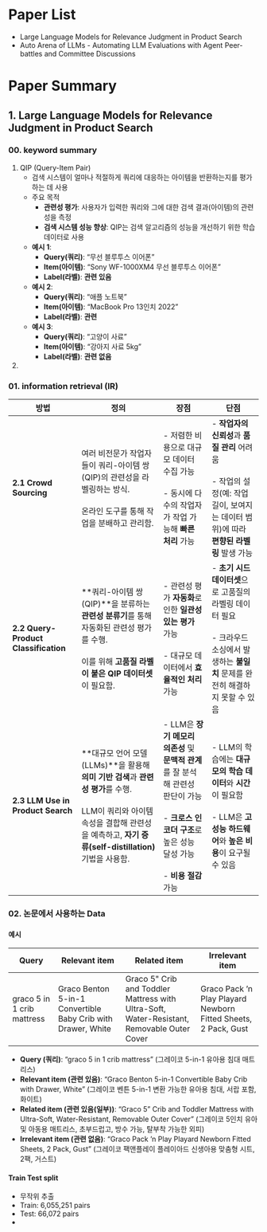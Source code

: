 # Paper List
- Large Language Models for Relevance Judgment in Product Search
- Auto Arena of LLMs - Automating LLM Evaluations with Agent Peer-battles and Committee Discussions

# Paper Summary
## 1. Large Language Models for Relevance Judgment in Product Search
### 00. keyword summary
1. QIP (Query-Item Pair)
	- 검색 시스템이 얼마나 적절하게 쿼리에 대응하는 아이템을 반환하는지를 평가하는 데 사용
	- 주요 목적
		- **관련성 평가**: 사용자가 입력한 쿼리와 그에 대한 검색 결과(아이템)의 관련성을 측정
		- **검색 시스템 성능 향상**: QIP는 검색 알고리즘의 성능을 개선하기 위한 학습 데이터로 사용
	- **예시 1**:
		- **Query(쿼리)**: “무선 블루투스 이어폰”
		- **Item(아이템)**: “Sony WF-1000XM4 무선 블루투스 이어폰”
		- **Label(라벨)**: **관련 있음**
	- **예시 2**:
		- **Query(쿼리)**: “애플 노트북”
		- **Item(아이템)**: “MacBook Pro 13인치 2022”
		- **Label(라벨)**: **관련**
	- **예시 3**:
		- **Query(쿼리)**: “고양이 사료”
		- **Item(아이템)**: “강아지 사료 5kg”
		- **Label(라벨)**: **관련 없음**
3. 
### 01. information retrieval (IR)
| **방법**                               | **정의**                                                                                                                               | **장점**                                                                                                            | **단점**                                                                                      |
| ------------------------------------ | ------------------------------------------------------------------------------------------------------------------------------------ | ----------------------------------------------------------------------------------------------------------------- | ------------------------------------------------------------------------------------------- |
| **2.1 Crowd Sourcing**               | 여러 비전문가 작업자들이 쿼리-아이템 쌍(QIP)의 관련성을 라벨링하는 방식. <br><br>온라인 도구를 통해 작업을 분배하고 관리함.                                                         | - 저렴한 비용으로 대규모 데이터 수집 가능<br><br> - 동시에 다수의 작업자가 작업 가능해 **빠른 처리** 가능                                               | - **작업자의 신뢰성**과 **품질 관리** 어려움<br><br> - 작업의 설정(예: 작업 길이, 보여지는 데이터 범위)에 따라 **편향된 라벨링** 발생 가능 |
| **2.2 Query-Product Classification** | **쿼리-아이템 쌍(QIP)**을 분류하는 **관련성 분류기**를 통해 자동화된 관련성 평가를 수행. <br><br>이를 위해 **고품질 라벨이 붙은 QIP 데이터셋**이 필요함.                                 | - 관련성 평가 **자동화**로 인한 **일관성 있는 평가** 가능<br><br> - 대규모 데이터에서 **효율적인 처리** 가능                                          | - **초기 시드 데이터셋**으로 고품질의 라벨링 데이터 필요<br><br> - 크라우드 소싱에서 발생하는 **불일치** 문제를 완전히 해결하지 못할 수 있음    |
| **2.3 LLM Use in Product Search**    | **대규모 언어 모델(LLMs)**을 활용해 **의미 기반 검색**과 **관련성 평가**를 수행. <br><br>LLM이 쿼리와 아이템 속성을 결합해 관련성을 예측하고, **자기 증류(self-distillation)** 기법을 사용함. | - LLM은 **장기 메모리 의존성** 및 **문맥적 관계**를 잘 분석해 관련성 판단이 가능<br><br> - **크로스 인코더 구조**로 높은 성능 달성 가능<br><br> - **비용 절감** 가능 | - LLM의 학습에는 **대규모의 학습 데이터**와 **시간**이 필요함<br><br> - LLM은 **고성능 하드웨어**와 **높은 비용**이 요구될 수 있음   |
### 02. 논문에서 사용하는 Data
#### 예시

| **Query**                  | **Relevant item**                                            | **Related item**                                                                           | **Irrelevant item**                                            |
| -------------------------- | ------------------------------------------------------------ | ------------------------------------------------------------------------------------------ | -------------------------------------------------------------- |
| graco 5 in 1 crib mattress | Graco Benton 5-in-1 Convertible Baby Crib with Drawer, White | Graco 5" Crib and Toddler Mattress with Ultra-Soft, Water-Resistant, Removable Outer Cover | Graco Pack ’n Play Playard Newborn Fitted Sheets, 2 Pack, Gust |
- **Query (쿼리)**: “graco 5 in 1 crib mattress” (그레이코 5-in-1 유아용 침대 매트리스)
- **Relevant item (관련 있음)**: “Graco Benton 5-in-1 Convertible Baby Crib with Drawer, White” (그레이코 벤튼 5-in-1 변환 가능한 유아용 침대, 서랍 포함, 화이트)
- **Related item (관련 있음(일부))**: “Graco 5” Crib and Toddler Mattress with Ultra-Soft, Water-Resistant, Removable Outer Cover” (그레이코 5인치 유아 및 아동용 매트리스, 초부드럽고, 방수 가능, 탈부착 가능한 외피)
- **Irrelevant item (관련 없음)**: “Graco Pack ’n Play Playard Newborn Fitted Sheets, 2 Pack, Gust” (그레이코 팩앤플레이 플레이아드 신생아용 맞춤형 시트, 2팩, 거스트)
#### Train Test split
 - 무작위 추출
 - Train: 6,055,251 pairs
 - Test: 66,072 pairs
 - 